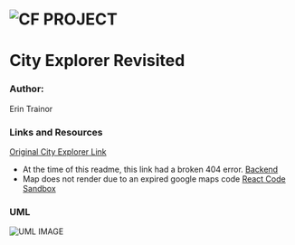 ![CF](http://i.imgur.com/7v5ASc8.png) PROJECT
=================================================
# City Explorer Revisited

### Author:
Erin Trainor

### Links and Resources
[Original City Explorer Link](https://codefellows.github.io/city_explorer/)
* At the time of this readme, this link had a broken 404 error.
[Backend](https://city-explorer-backend.herokuapp.com)
* Map does not render due to an expired google maps code
[React Code Sandbox](https://codesandbox.io/s/ymmmp031yj)

### UML
![UML IMAGE](./assets/uml.jpg) 





